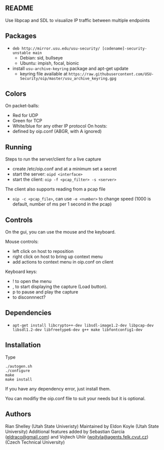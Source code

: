 README
------

Use libpcap and SDL to visualize IP traffic between multiple endpoints

Packages
--------
 * `deb http://mirror.usu.edu/usu-security/ [codename]-security-unstable main`
     * Debian: sid, bullseye
     * Ubuntu: impish, focal, bionic
 * install `usu-archive-keyring` package and apt-get update
     * keyring file available at `https://raw.githubusercontent.com/USU-Security/oip/master/usu_archive_keyring.gpg`

Colors
------
On packet-balls:
 - Red for UDP
 - Green for TCP
 - White/blue for any other IP protocol
On hosts:
 - defined by oip.conf (ABGR, with A ignored)


Running
-------
Steps to run the server/client for a live capture
 - create /etc/oip.conf and at a minimum set a secret
 - start the server: `oipd <interface>`
 - start the client: `oip -f <pcap_filter> -s <server>`

The client also supports reading from a pcap file
 - `oip -c <pcap_file>`, can use `-e <number>` to change speed (1000 is default, number of ms per 1 second in the pcap)

Controls
--------
On the gui, you can use the mouse and the keyboard.

Mouse controls:
 - left click on host to reposition
 - right click on host to bring up context menu
 - add actions to context menu in oip.conf on client

Keyboard keys:
 - ! to open the menu
 - , to start displaying the capture (Load button).
 - p to pause and play the capture
 - <ESC> to disconnnect?

Dependencies
------------
 - `apt-get install libcrypto++-dev libsdl-image1.2-dev libpcap-dev libsdl1.2-dev libfreetype6-dev g++ make libfontconfig1-dev`

Installation
------------
Type 
```
./autogen.sh
./configure
make
make install
```

If you have any dependency error, just install them.

You can modifiy the oip.conf file to suit your needs but it is optional.

Authors
-------
Rian Shelley (Utah State Univeristy)
Maintained by Eldon Koyle (Utah State University)
Additional features added by Sebastian Garcia (eldraco@gmail.com) and Vojtech Uhlir (wojtyla@agents.felk.cvut.cz) (Czech Technical University)

